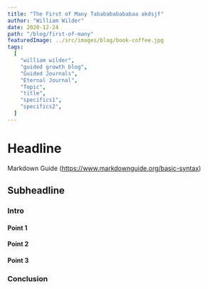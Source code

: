 ```yaml
---
title: "The First of Many Tababababababaa akdsjf"
author: "William Wilder"
date: 2020-12-24
path: "/blog/first-of-many"
featuredImage: ../src/images/blog/book-coffee.jpg
tags:
  [
    "william wilder",
    "guided growth blog",
    "Guided Journals",
    "Eternal Journal",
    "Topic",
    "title",
    "specifics1",
    "specifics2",
  ]
---
```


# Headline

Markdown Guide (https://www.markdownguide.org/basic-syntax)

## Subheadline

### Intro

#### Point 1

#### Point 2

#### Point 3

### Conclusion
